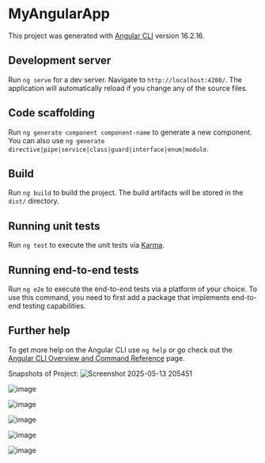 # MyAngularApp

This project was generated with [Angular CLI](https://github.com/angular/angular-cli) version 16.2.16.

## Development server

Run `ng serve` for a dev server. Navigate to `http://localhost:4200/`. The application will automatically reload if you change any of the source files.

## Code scaffolding

Run `ng generate component component-name` to generate a new component. You can also use `ng generate directive|pipe|service|class|guard|interface|enum|module`.

## Build

Run `ng build` to build the project. The build artifacts will be stored in the `dist/` directory.

## Running unit tests

Run `ng test` to execute the unit tests via [Karma](https://karma-runner.github.io).

## Running end-to-end tests

Run `ng e2e` to execute the end-to-end tests via a platform of your choice. To use this command, you need to first add a package that implements end-to-end testing capabilities.

## Further help

To get more help on the Angular CLI use `ng help` or go check out the [Angular CLI Overview and Command Reference](https://angular.io/cli) page.

Snapshots of Project:
![Screenshot 2025-05-13 205451](https://github.com/user-attachments/assets/e73d8b48-6c08-4bb8-9d83-be64f6fd8b73)

![image](https://github.com/user-attachments/assets/e4b31f7c-e1b7-4c4a-95ef-415c7b1c9f19)

![image](https://github.com/user-attachments/assets/4b4ed27c-3d82-4d9e-b98d-c9946de886ce)

![image](https://github.com/user-attachments/assets/cf728510-9856-4ed2-beef-0f2c8f258539)

![image](https://github.com/user-attachments/assets/f1c3a62a-3426-44e7-944e-3c5643bc3581)

![image](https://github.com/user-attachments/assets/8e26aaf3-86a7-4e80-a03a-dab408667f94)







